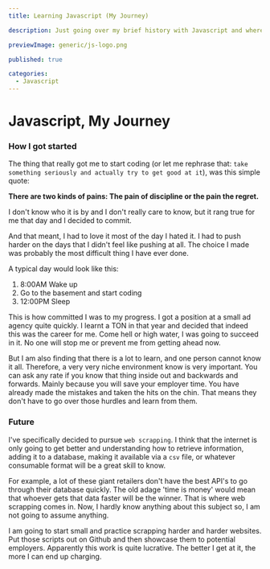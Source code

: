 ```yaml
---
title: Learning Javascript (My Journey)

description: Just going over my brief history with Javascript and where I am hoping to go

previewImage: generic/js-logo.png

published: true

categories:
  - Javascript
---
```


# Javascript, My Journey

### How I got started

The thing that really got me to start coding (or let me rephrase that: `take something seriously and actually try to get good at it`), was this simple quote:

**There are two kinds of pains: The pain of discipline or the pain the regret.**

I don't know who it is by and I don't really care to know, but it rang true for me that day and I decided to commit.

And that meant, I had to love it most of the day I hated it. I had to push harder on the days that I didn't feel like pushing at all. The choice I made was probably the most difficult thing I have ever done.

A typical day would look like this:

1. 8:00AM Wake up
2. Go to the basement and start coding
3. 12:00PM Sleep

This is how committed I was to my progress. I got a position at a small ad agency quite quickly. I learnt a TON in that year and decided that indeed this was the career for me. Come hell or high water, I was going to succeed in it. No one will stop me or prevent me from getting ahead now.

But I am also finding that there is a lot to learn, and one person cannot know it all. Therefore, a very very niche environment know is very important. You can ask any rate if you know that thing inside out and backwards and forwards. Mainly because you will save your employer time. You have already made the mistakes and taken the hits on the chin. That means they don't have to go over those hurdles and learn from them.

### Future

I've specifically decided to pursue `web scrapping`. I think that the internet is only going to get better and understanding how to retrieve information, adding it to a database, making it available via a `csv` file, or whatever consumable format will be a great skill to know.

For example, a lot of these giant retailers don't have the best API's to go through their database quickly. The old adage 'time is money' would mean that whoever gets that data faster will be the winner. That is where web scrapping comes in. Now, I hardly know anything about this subject so, I am not going to assume anything.

I am going to start small and practice scrapping harder and harder websites. Put those scripts out on Github and then showcase them to potential employers. Apparently this work is quite lucrative. The better I get at it, the more I can end up charging.
